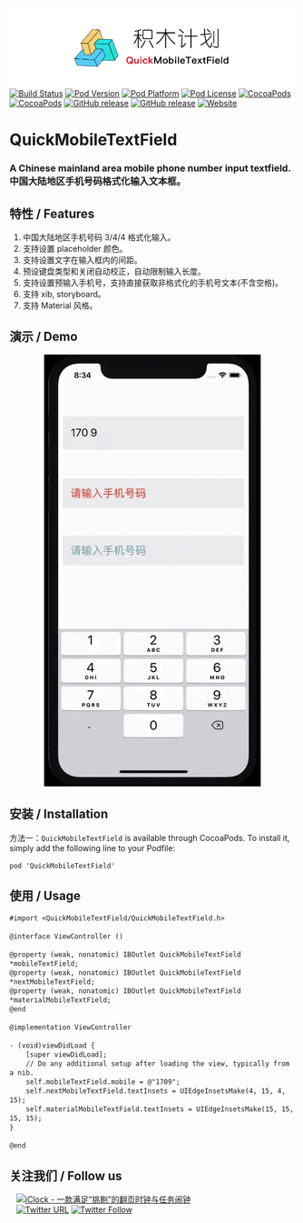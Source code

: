 ![logo](logo.png)
[![Build Status](http://img.shields.io/travis/pcjbird/QuickMobileTextField/master.svg?style=flat)](https://travis-ci.org/pcjbird/QuickMobileTextField)
[![Pod Version](http://img.shields.io/cocoapods/v/QuickMobileTextField.svg?style=flat)](http://cocoadocs.org/docsets/QuickMobileTextField/)
[![Pod Platform](http://img.shields.io/cocoapods/p/QuickMobileTextField.svg?style=flat)](http://cocoadocs.org/docsets/QuickMobileTextField/)
[![Pod License](http://img.shields.io/cocoapods/l/QuickMobileTextField.svg?style=flat)](https://www.apache.org/licenses/LICENSE-2.0.html)
[![CocoaPods](https://img.shields.io/cocoapods/at/QuickMobileTextField.svg)](https://github.com/pcjbird/QuickMobileTextField)
[![CocoaPods](https://img.shields.io/cocoapods/dt/QuickMobileTextField.svg)](https://github.com/pcjbird/QuickMobileTextField)
[![GitHub release](https://img.shields.io/github/release/pcjbird/QuickMobileTextField.svg)](https://github.com/pcjbird/QuickMobileTextField/releases)
[![GitHub release](https://img.shields.io/github/release-date/pcjbird/QuickMobileTextField.svg)](https://github.com/pcjbird/QuickMobileTextField/releases)
[![Website](https://img.shields.io/website-pcjbird-down-green-red/https/shields.io.svg?label=author)](https://pcjbird.github.io)


# QuickMobileTextField
### A Chinese mainland area mobile phone number input textfield. 中国大陆地区手机号码格式化输入文本框。
    
## 特性 / Features
 
 1. 中国大陆地区手机号码 3/4/4 格式化输入。
 2. 支持设置 placeholder 颜色。
 3. 支持设置文字在输入框内的间距。
 4. 预设键盘类型和关闭自动校正，自动限制输入长度。
 5. 支持设置预输入手机号，支持直接获取非格式化的手机号文本(不含空格)。
 6. 支持 xib, storyboard。
 7. 支持 Material 风格。

## 演示 / Demo
 
<p align="center"><img src="demo.gif" title="demo"></p>
    
##  安装 / Installation

方法一：`QuickMobileTextField` is available through CocoaPods. To install it, simply add the following line to your Podfile:
```
pod 'QuickMobileTextField'
```
## 使用 / Usage
```
#import <QuickMobileTextField/QuickMobileTextField.h>

@interface ViewController ()

@property (weak, nonatomic) IBOutlet QuickMobileTextField *mobileTextField;
@property (weak, nonatomic) IBOutlet QuickMobileTextField *nextMobileTextField;
@property (weak, nonatomic) IBOutlet QuickMobileTextField *materialMobileTextField;
@end

@implementation ViewController

- (void)viewDidLoad {
    [super viewDidLoad];
    // Do any additional setup after loading the view, typically from a nib.
    self.mobileTextField.mobile = @"1709";
    self.nextMobileTextField.textInsets = UIEdgeInsetsMake(4, 15, 4, 15);
    self.materialMobileTextField.textInsets = UIEdgeInsetsMake(15, 15, 15, 15);
}

@end
```
## 关注我们 / Follow us
  
<a href="https://itunes.apple.com/cn/app/iclock-一款满足-挑剔-的翻页时钟与任务闹钟/id1128196970?pt=117947806&ct=com.github.pcjbird.QuickMobileTextField&mt=8"><img src="https://github.com/pcjbird/AssetsExtractor/raw/master/iClock.gif" width="400" title="iClock - 一款满足“挑剔”的翻页时钟与任务闹钟"></a>    
  
[![Twitter URL](https://img.shields.io/twitter/url/http/shields.io.svg?style=social)](https://twitter.com/intent/tweet?text=https://github.com/pcjbird/QuickMobileTextField)
[![Twitter Follow](https://img.shields.io/twitter/follow/pcjbird.svg?style=social)](https://twitter.com/pcjbird)
